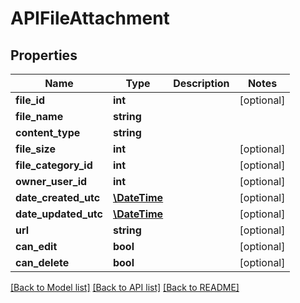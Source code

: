 # APIFileAttachment

## Properties
Name | Type | Description | Notes
------------ | ------------- | ------------- | -------------
**file_id** | **int** |  | [optional] 
**file_name** | **string** |  | 
**content_type** | **string** |  | 
**file_size** | **int** |  | [optional] 
**file_category_id** | **int** |  | [optional] 
**owner_user_id** | **int** |  | [optional] 
**date_created_utc** | [**\DateTime**](\DateTime.md) |  | [optional] 
**date_updated_utc** | [**\DateTime**](\DateTime.md) |  | [optional] 
**url** | **string** |  | [optional] 
**can_edit** | **bool** |  | [optional] 
**can_delete** | **bool** |  | [optional] 

[[Back to Model list]](../README.md#documentation-for-models) [[Back to API list]](../README.md#documentation-for-api-endpoints) [[Back to README]](../README.md)


